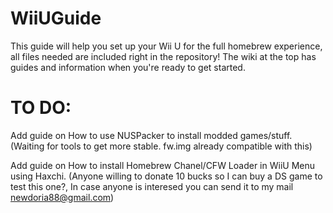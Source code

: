 # WiiUGuide
This guide will help you set up your Wii U for the full homebrew experience, all files needed are included right in the repository! The wiki at the top has guides and information when you're ready to get started.

# TO DO:

Add guide on How to use NUSPacker to install modded games/stuff. (Waiting for tools to get more stable. fw.img already compatible with this)

Add guide on How to install Homebrew Chanel/CFW Loader in WiiU Menu using Haxchi. (Anyone willing to donate 10 bucks so I can buy a DS game to test this one?, In case anyone is interesed you can send it to my mail newdoria88@gmail.com)
